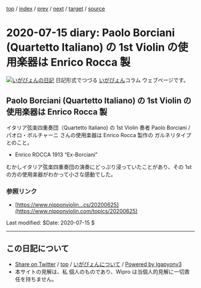 [top](../index.html) 
 / [index](index.html) 
 / [prev](ig200701.html) 
 / [next](ig200717.html) 
 / [target](http://www.igapyon.jp/igapyon/diary/2020/ig200715.html) 
 / [source](https://github.com/igapyon/diary/blob/master/2020/ig200715.src.md) 

2020-07-15 diary: Paolo Borciani (Quartetto Italiano) の 1st Violin の使用楽器は Enrico Rocca 製
=====================================================================================================
[![いがぴょんの日記](http://www.igapyon.jp/igapyon/diary/images/iga200306s.jpg "いがぴょん")](http://www.igapyon.jp/igapyon/diary/memo/memoigapyon.html) 日記形式でつづる [いがぴょん](http://www.igapyon.jp/igapyon/diary/memo/memoigapyon.html)コラム ウェブページです。

## Paolo Borciani (Quartetto Italiano) の 1st Violin の使用楽器は Enrico Rocca 製

イタリア弦楽四重奏団（Quartetto Italiano) の 1st Violin 奏者 Paolo Borciani / パオロ・ボルチャーニ さんの使用楽器は Enrico Rocca 製作の ガルネリタイプとのこと。

- Enrico ROCCA 1913 “Ex-Borciani” 

むかしイタリア弦楽四重奏団の演奏にどっぷり浸っていたことがあり、その 1st の方の使用楽器がわかって小さな感動でした。

### 参照リンク

- [https://www.nipponviolin...cs/20200625](https://www.nipponviolin.com/topics/20200625)

Last modified: $Date: 2020-07-15 $


----------------------------------------------------------------------------------------------------

## この日記について

* [Share on Twitter](https://twitter.com/intent/tweet?hashtags=igapyon%2Cdiary%2C%E3%81%84%E3%81%8C%E3%81%B4%E3%82%87%E3%82%93&text=Paolo+Borciani+%28Quartetto+Italiano%29+%E3%81%AE+1st+Violin+%E3%81%AE%E4%BD%BF%E7%94%A8%E6%A5%BD%E5%99%A8%E3%81%AF+Enrico+Rocca+%E8%A3%BD&url=http%3A%2F%2Fwww.igapyon.jp%2Figapyon%2Fdiary%2F2020%2Fig200715.html) / [top](../index.html) / [いがぴょんについて](http://www.igapyon.jp/igapyon/diary/memo/memoigapyon.html) / [Powered by Igapyonv3](https://github.com/igapyon/igapyonv3)
* 本サイトの見解は、私 個人のものであり、Wipro は当個人的見解に一切責任を持ちません。 
